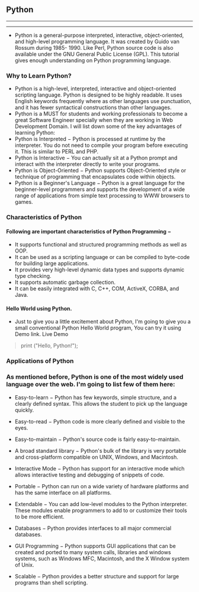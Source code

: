 ﻿

## **Python**
---
---
* Python is a general-purpose interpreted, interactive, object-oriented, and high-level programming language. It was created by Guido van Rossum during 1985- 1990. Like Perl, Python source code is also available under the GNU General Public License (GPL). This tutorial gives enough understanding on Python programming language.

### **Why to Learn Python?**
* Python is a high-level, interpreted, interactive and object-oriented scripting language. Python is designed to be highly readable. It uses English keywords frequently where as other languages use punctuation, and it has fewer syntactical constructions than other languages.
* Python is a MUST for students and working professionals to become a great Software Engineer specially when they are working in Web Development Domain. I will list down some of the key advantages of learning Python:
* Python is Interpreted − Python is processed at runtime by the interpreter. You do not need to compile your program before executing it. This is similar to PERL and PHP.
* Python is Interactive − You can actually sit at a Python prompt and interact with the interpreter directly to write your programs.
* Python is Object-Oriented − Python supports Object-Oriented style or technique of programming that encapsulates code within objects.
* Python is a Beginner's Language − Python is a great language for the beginner-level programmers and supports the development of a wide range of applications from simple text processing to WWW browsers to games.

### **Characteristics of Python**

#### Following are important characteristics of Python Programming −
* It supports functional and structured programming methods as well as OOP.
* It can be used as a scripting language or can be compiled to byte-code for building large applications.
* It provides very high-level dynamic data types and supports dynamic type checking.
* It supports automatic garbage collection.
*  It can be easily integrated with C, C++, COM, ActiveX, CORBA, and Java.
#### **Hello World using Python.**

* Just to give you a little excitement about Python, I'm going to give you a small conventional Python Hello World program, You can try it using Demo link.
Live Demo

> print ("Hello, Python!");

### **Applications of Python**
### As mentioned before, Python is one of the most widely used language over the web. I'm going to list few of them here:

   * Easy-to-learn − Python has few keywords, simple structure, and a clearly defined syntax. This allows the student to pick up the language quickly.

   *    Easy-to-read − Python code is more clearly defined and visible to the eyes.

 *  Easy-to-maintain − Python's source code is fairly easy-to-maintain.

  *  A broad standard library − Python's bulk of the library is very portable and cross-platform compatible on UNIX, Windows, and Macintosh.

 *   Interactive Mode − Python has support for an interactive mode which allows interactive testing and debugging of snippets of code.

  *  Portable − Python can run on a wide variety of hardware platforms and has the same interface on all platforms.

  *  Extendable − You can add low-level modules to the Python interpreter. These modules enable programmers to add to or customize their tools to be more efficient.

  *  Databases − Python provides interfaces to all major commercial databases.

  *  GUI Programming − Python supports GUI applications that can be created and ported to many system calls, libraries and windows systems, such as Windows MFC, Macintosh, and the X Window system of Unix.

  *  Scalable − Python provides a better structure and support for large programs than shell scripting.




